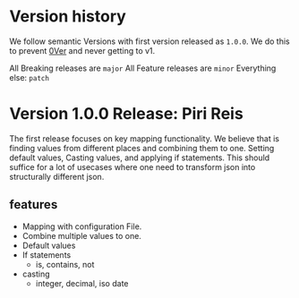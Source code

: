 # Version history

We follow semantic Versions with first version released as `1.0.0`. We do this to prevent [0Ver](https://0ver.org/) and never getting to v1.

All Breaking releases are `major`
All Feature releases are `minor`
Everything else: `patch`


# Version 1.0.0 Release: Piri Reis

The first release focuses on key mapping functionality. We believe that is finding values from different places and combining them to one. Setting default values, Casting values, and applying if statements. This should suffice for a lot of usecases where one need to transform json into structurally different json.

## features

* Mapping with configuration File.
* Combine multiple values to one.
* Default values
* If statements
  * is, contains, not
* casting
  * integer, decimal, iso date
